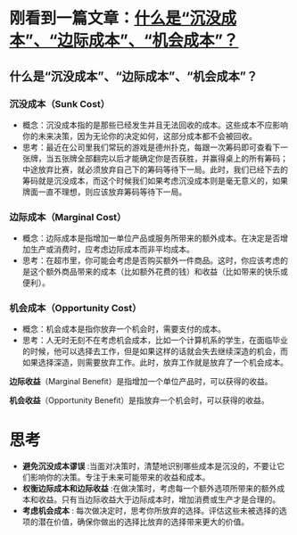 # 刚看到一篇文章：[什么是“沉没成本”、“边际成本”、“机会成本”？](https://baijiahao.baidu.com/s?id=1787493288917645925&wfr=spider&for=pc)

## 什么是“沉没成本”、“边际成本”、“机会成本”？

### **沉没成本**（Sunk Cost）
* 概念：沉没成本指的是那些已经发生并且无法回收的成本。这些成本不应影响你的未来决策，因为无论你的决定如何，这部分成本都不会被回收。
* 思考：最近在公司里我们常玩的游戏是德州扑克，每跟一次筹码即可查看下一张牌，当五张牌全部翻完以后才能确定你是否获胜，并赢得桌上的所有筹码；中途放弃比赛，就必须放弃自己下的筹码等待下一局。此时，我们已经下去的筹码就是沉没成本，而这个时候我们如果考虑沉没成本则是毫无意义的，如果牌面一直不理想，则应该放弃筹码等待下一局。

### **边际成本**（Marginal Cost）
* 概念：边际成本是指增加一单位产品或服务所带来的额外成本。在决定是否增加生产或消费时，应考虑边际成本而非平均成本。
* 思考：在超市里，你可能会考虑是否购买额外一件商品。这时，你应该考虑的是这个额外商品带来的成本（比如额外花费的钱）和收益（比如带来的快乐或便利）。

### **机会成本**（Opportunity Cost）
* 概念：机会成本是指你放弃一个机会时，需要支付的成本。
* 思考：人无时无刻不在考虑机会成本，比如一个计算机系的学生，在面临毕业的时候，他可以选择去工作，但是如果这样的话就会失去继续深造的机会，而如果选择深造，则需要放弃工作。此时，放弃工作就是放弃了一个机会成本。


**边际收益**（Marginal Benefit）是指增加一个单位产品时，可以获得的收益。

**机会收益**（Opportunity Benefit）是指放弃一个机会时，可以获得的收益。


# 思考
* __避免沉没成本谬误__ :当面对决策时，清楚地识别哪些成本是沉没的，不要让它们影响你的决策。专注于未来可能带来的收益和成本。
* __权衡边际成本和边际收益__ :在做决策时，考虑每一个额外选项所带来的额外成本和收益。只有当边际收益大于边际成本时，增加消费或生产才是合理的。
* __考虑机会成本__ : 每次做决定时，思考你所放弃的选择。评估这些未被选择的选项的潜在价值，确保你做出的选择比放弃的选择带来更大的价值。

